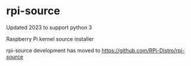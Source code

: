 rpi-source
==========
Updated 2023 to support python 3

Raspberry Pi kernel source installer

rpi-source development has moved to https://github.com/RPi-Distro/rpi-source

